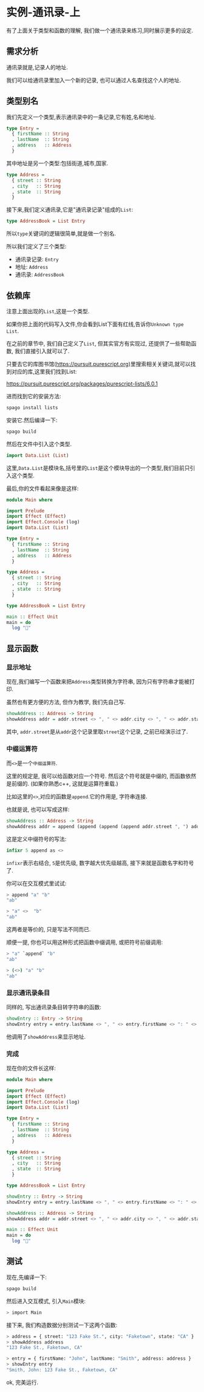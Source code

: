 # 实例-通讯录-上

有了上面关于类型和函数的理解, 我们做一个通讯录来练习,同时展示更多的设定.

## 需求分析

通讯录就是,记录人的地址.

我们可以给通讯录里加入一个新的记录, 也可以通过人名查找这个人的地址.

## 类型别名

我们先定义一个类型,表示通讯录中的一条记录,它有姓,名和地址.

```haskell
type Entry =
  { firstName :: String
  , lastName  :: String
  , address   :: Address
  }
```

其中地址是另一个类型:包括街道,城市,国家.

```haskell
type Address =
  { street :: String
  , city   :: String
  , state  :: String
  }
```

接下来,我们定义通讯录,它是"通讯录记录"组成的`List`:

```haskell
type AddressBook = List Entry
```

所以`type`关键词的逻辑很简单,就是做一个别名.

所以我们定义了三个类型:

- 通讯录记录: `Entry`
- 地址: `Address`
- 通讯录: `AddressBook`

## 依赖库

注意上面出现的`List`,这是一个类型.

如果你把上面的代码写入文件,你会看到List下面有红线,告诉你`Unknown type List`.

在之前的章节中, 我们自己定义了`List`, 但其实官方有实现过, 还提供了一些帮助函数, 我们直接引入就可以了.

只要去它的库图书馆(https://pursuit.purescript.org)里搜索相关关键词,就可以找到对应的库,这里我们找到List:

https://pursuit.purescript.org/packages/purescript-lists/6.0.1

进而找到它的安装方法:

```bash
spago install lists
```

安装它.然后编译一下:

```bash
spago build
```

然后在文件中引入这个类型.

```haskell
import Data.List (List)
```

这里,`Data.List`是模块名,括号里的`List`是这个模块导出的一个类型,我们目前只引入这个类型.

最后,你的文件看起来像是这样:

```haskell
module Main where

import Prelude
import Effect (Effect)
import Effect.Console (log)
import Data.List (List)

type Entry =
  { firstName :: String
  , lastName  :: String
  , address   :: Address
  }

type Address =
  { street :: String
  , city   :: String
  , state  :: String
  }

type AddressBook = List Entry

main :: Effect Unit
main = do
  log "🍝"
```

## 显示函数

### 显示地址

现在,我们编写一个函数来把`Address`类型转换为字符串, 因为只有字符串才能被打印.

虽然也有更方便的方法, 但作为教学, 我们先自己写.

```haskell
showAddress :: Address -> String
showAddress addr = addr.street <> ", " <> addr.city <> ", " <> addr.state
```

其中, `addr.street`是从`addr`这个记录里取`street`这个记录, 之前已经演示过了.

### 中缀运算符

而`<>`是一个`中缀运算符`.

这里的规定是, 我可以给函数对应一个符号. 然后这个符号就是中缀的, 而函数依然是前缀的. (如果你熟悉c++, 这就是运算符重载.)

比如这里的`<>`,对应的函数是`append`.它的作用是, 字符串连接.

也就是说, 也可以写成这样:

```haskell
showAddress :: Address -> String
showAddress addr = append (append (append (append addr.street ", ") addr.city) ", ") addr.state
```

这是定义中缀符号的写法:

```haskell
infixr 5 append as <>
```

`infixr`表示右结合, `5`是优先级, 数字越大优先级越高, 接下来就是函数名字和符号了.

你可以在交互模式里试试:

```bash
> append "a" "b"
"ab"

> "a" <>  "b"   
"ab"
```

这两者是等价的, 只是写法不同而已.

顺便一提, 你也可以用这种形式把函数中缀调用, 或把符号前缀调用:

```bash
> "a" `append` "b"
"ab"

> (<>) "a" "b"    
"ab"
```

### 显示通讯录条目

同样的, 写出通讯录条目转字符串的函数:

```haskell
showEntry :: Entry -> String
showEntry entry = entry.lastName <> ", " <> entry.firstName <> ": " <> (showAddress entry.address)
```

他调用了`showAddress`来显示地址.

### 完成

现在你的文件长这样:

```haskell
module Main where

import Prelude
import Effect (Effect)
import Effect.Console (log)
import Data.List (List)

type Entry =
  { firstName :: String
  , lastName  :: String
  , address   :: Address
  }

type Address =
  { street :: String
  , city   :: String
  , state  :: String
  }

type AddressBook = List Entry

showEntry :: Entry -> String
showEntry entry = entry.lastName <> ", " <> entry.firstName <> ": " <> showAddress entry.address

showAddress :: Address -> String
showAddress addr = addr.street <> ", " <> addr.city <> ", " <> addr.state

main :: Effect Unit
main = do
  log "🍝"

```

## 测试

现在,先编译一下:

```bash
spago build
```

然后进入交互模式, 引入`Main`模块:

```bash
> import Main
```

接下来, 我们构造数据分别测试一下这两个函数:

```bash
> address = { street: "123 Fake St.", city: "Faketown", state: "CA" }
> showAddress address
"123 Fake St., Faketown, CA"

> entry = { firstName: "John", lastName: "Smith", address: address }
> showEntry entry
"Smith, John: 123 Fake St., Faketown, CA"
```

ok, 完美运行.